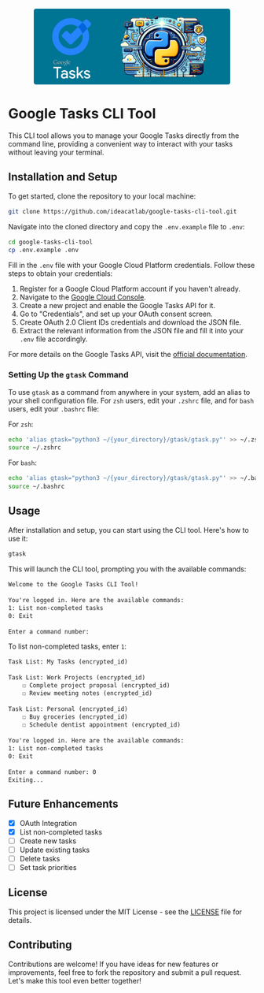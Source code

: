 <p align="center"><a href="https://ideacat.ro" target="_blank"><img src="https://raw.githubusercontent.com/ideacatlab/google-tasks-cli-tool/master/.github/images/gtask.png" width="400"></a></p>

# Google Tasks CLI Tool

This CLI tool allows you to manage your Google Tasks directly from the command line, providing a convenient way to interact with your tasks without leaving your terminal.

## Installation and Setup

To get started, clone the repository to your local machine:

```bash
git clone https://github.com/ideacatlab/google-tasks-cli-tool.git
```

Navigate into the cloned directory and copy the `.env.example` file to `.env`:

```bash
cd google-tasks-cli-tool
cp .env.example .env
```

Fill in the `.env` file with your Google Cloud Platform credentials. Follow these steps to obtain your credentials:

1. Register for a Google Cloud Platform account if you haven't already.
2. Navigate to the [Google Cloud Console](https://console.cloud.google.com/).
3. Create a new project and enable the Google Tasks API for it.
4. Go to "Credentials", and set up your OAuth consent screen.
5. Create OAuth 2.0 Client IDs credentials and download the JSON file.
6. Extract the relevant information from the JSON file and fill it into your `.env` file accordingly.

For more details on the Google Tasks API, visit the [official documentation](https://developers.google.com/tasks?hl=en_US).

### Setting Up the `gtask` Command

To use `gtask` as a command from anywhere in your system, add an alias to your shell configuration file. For `zsh` users, edit your `.zshrc` file, and for `bash` users, edit your `.bashrc` file:

For `zsh`:

```zsh
echo 'alias gtask="python3 ~/{your_directory}/gtask/gtask.py"' >> ~/.zshrc
source ~/.zshrc
```

For `bash`:

```bash
echo 'alias gtask="python3 ~/{your_directory}/gtask/gtask.py"' >> ~/.bashrc
source ~/.bashrc
```

## Usage

After installation and setup, you can start using the CLI tool. Here's how to use it:

```bash
gtask
```

This will launch the CLI tool, prompting you with the available commands:

```
Welcome to the Google Tasks CLI Tool!

You're logged in. Here are the available commands:
1: List non-completed tasks
0: Exit

Enter a command number:
```

To list non-completed tasks, enter `1`:

```
Task List: My Tasks (encrypted_id)

Task List: Work Projects (encrypted_id)
    ☐ Complete project proposal (encrypted_id)
    ☐ Review meeting notes (encrypted_id)

Task List: Personal (encrypted_id)
    ☐ Buy groceries (encrypted_id)
    ☐ Schedule dentist appointment (encrypted_id)

You're logged in. Here are the available commands:
1: List non-completed tasks
0: Exit

Enter a command number: 0
Exiting...
```

## Future Enhancements

- [x] OAuth Integration
- [x] List non-completed tasks
- [ ] Create new tasks
- [ ] Update existing tasks
- [ ] Delete tasks
- [ ] Set task priorities

## License

This project is licensed under the MIT License - see the [LICENSE](LICENSE) file for details.

## Contributing

Contributions are welcome! If you have ideas for new features or improvements, feel free to fork the repository and submit a pull request. Let's make this tool even better together!

